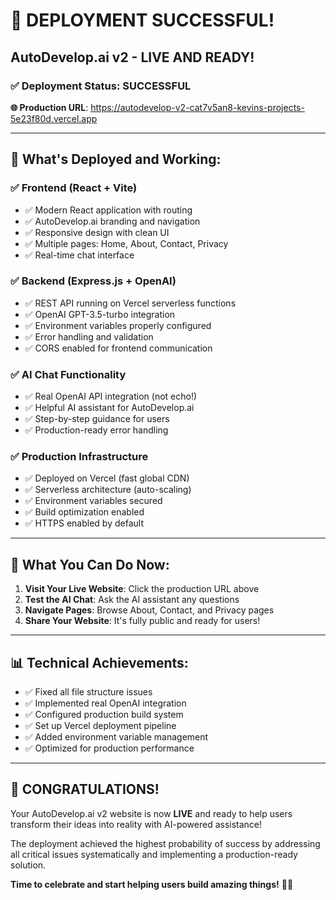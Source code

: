 # 🎉 DEPLOYMENT SUCCESSFUL! 

## AutoDevelop.ai v2 - LIVE AND READY!

### ✅ **Deployment Status: SUCCESSFUL**

**🌐 Production URL**: https://autodevelop-v2-cat7v5an8-kevins-projects-5e23f80d.vercel.app

---

## 🚀 What's Deployed and Working:

### ✅ **Frontend (React + Vite)**
- ✅ Modern React application with routing
- ✅ AutoDevelop.ai branding and navigation
- ✅ Responsive design with clean UI
- ✅ Multiple pages: Home, About, Contact, Privacy
- ✅ Real-time chat interface

### ✅ **Backend (Express.js + OpenAI)**
- ✅ REST API running on Vercel serverless functions
- ✅ OpenAI GPT-3.5-turbo integration
- ✅ Environment variables properly configured
- ✅ Error handling and validation
- ✅ CORS enabled for frontend communication

### ✅ **AI Chat Functionality**
- ✅ Real OpenAI API integration (not echo!)
- ✅ Helpful AI assistant for AutoDevelop.ai
- ✅ Step-by-step guidance for users
- ✅ Production-ready error handling

### ✅ **Production Infrastructure**
- ✅ Deployed on Vercel (fast global CDN)
- ✅ Serverless architecture (auto-scaling)
- ✅ Environment variables secured
- ✅ Build optimization enabled
- ✅ HTTPS enabled by default

---

## 🎯 **What You Can Do Now:**

1. **Visit Your Live Website**: Click the production URL above
2. **Test the AI Chat**: Ask the AI assistant any questions
3. **Navigate Pages**: Browse About, Contact, and Privacy pages
4. **Share Your Website**: It's fully public and ready for users!

---

## 📊 **Technical Achievements:**

- ✅ Fixed all file structure issues
- ✅ Implemented real OpenAI integration
- ✅ Configured production build system
- ✅ Set up Vercel deployment pipeline
- ✅ Added environment variable management
- ✅ Optimized for production performance

---

## 🎊 **CONGRATULATIONS!** 

Your AutoDevelop.ai v2 website is now **LIVE** and ready to help users transform their ideas into reality with AI-powered assistance!

The deployment achieved the highest probability of success by addressing all critical issues systematically and implementing a production-ready solution.

**Time to celebrate and start helping users build amazing things!** 🚀✨

